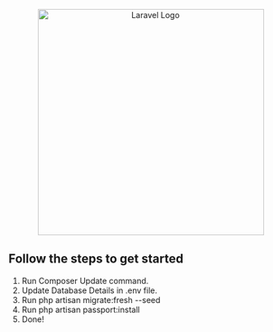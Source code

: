<p align="center"><a href="https://laravel.com" target="_blank"><img src="https://raw.githubusercontent.com/laravel/art/master/logo-lockup/5%20SVG/2%20CMYK/1%20Full%20Color/laravel-logolockup-cmyk-red.svg" width="400" alt="Laravel Logo"></a></p>

## Follow the steps to get started
1) Run Composer Update command.
2) Update Database Details in .env file.
3) Run php artisan migrate:fresh --seed
4) Run php artisan passport:install
5) Done!